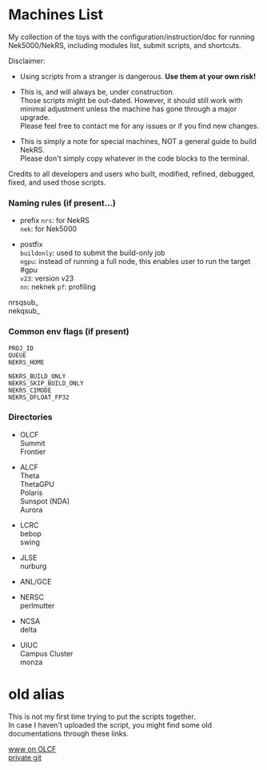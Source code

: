 # Machines List

My collection of the toys with the configuration/instruction/doc for running Nek5000/NekRS, including modules list, submit scripts, and shortcuts.

Disclaimer:       
- Using scripts from a stranger is dangerous. **Use them at your own risk!**   
- This is, and will always be, under construction.    
  Those scripts might be out-dated. However, it should still work with minimal adjustment unless the machine has gone through a major upgrade.      
  Please feel free to contact me for any issues or if you find new changes.    

- This is simply a note for special machines, NOT a general guide to build NekRS.    
  Please don't simply copy whatever in the code blocks to the terminal.      

Credits to all developers and users who built, modified, refined, debugged, fixed, and used those scripts. 


### Naming rules (if present...)

- prefix
  `nrs`: for NekRS      
  `nek`: for Nek5000    

- postfix   
  `buildonly`: used to submit the build-only job         
  `ngpu`: instead of running a full node, this enables user to run the target #gpu     
  `v23`: version v23    
  `nn`: neknek
  `pf`: profiling

nrsqsub_<machine>    
nekqsub_<machine>


### Common env flags (if present)

```
PROJ_ID
QUEUE
NEKRS_HOME

NEKRS_BUILD_ONLY
NEKRS_SKIP_BUILD_ONLY
NEKRS_CIMODE
NEKRS_DFLOAT_FP32
```


### Directories

- OLCF      
  Summit          
  Frontier        

- ALCF      
  Theta        
  ThetaGPU        
  Polaris      
  Sunspot (NDA)         
  Aurora

- LCRC      
  bebop     
  swing     

- JLSE      
  nurburg

- ANL/GCE

- NERSC     
  perlmutter         

- NCSA   
  delta        

- UIUC   
  Campus Cluster     
  monza     


      


# old alias

This is not my first time trying to put the scripts together.     
In case I haven't uploaded the script, you might find some old documentations through these links.

[www on OLCF](https://users.nccs.gov/~ylan/machines_list/)        
[private git](https://github.com/misunmin/ceed-yuhsiang/tree/master/2022_Summer/scales_crusher/scripts)

